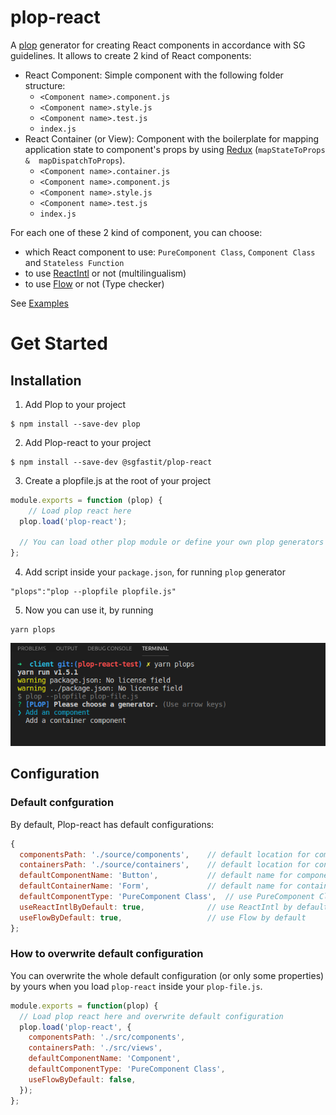 # plop-react
A [plop](https://plopjs.com/) generator for creating React components in accordance with SG guidelines.
It allows to create 2 kind of React components:
* React Component: Simple component with the following folder structure:
    * `<Component name>.component.js`
    * `<Component name>.style.js`
    * `<Component name>.test.js`
    * `index.js`
* React Container (or View): Component with the boilerplate for mapping application state to component's props by using [Redux](https://redux.js.org/) (`mapStateToProps &  mapDispatchToProps`).
    * `<Component name>.container.js`
    * `<Component name>.component.js`
    * `<Component name>.style.js`
    * `<Component name>.test.js`
    * `index.js`

For each one of these 2 kind of component, you can choose:
* which React component to use: `PureComponent Class`, `Component Class` and `Stateless Function`
* to use [ReactIntl](https://github.com/yahoo/react-intl) or not (multilingualism)
* to use [Flow](https://flow.org/) or not (Type checker)

See [Examples](./examples)

# Get Started

## Installation

1. Add Plop to your project

```
$ npm install --save-dev plop
```

2. Add Plop-react to your project

```
$ npm install --save-dev @sgfastit/plop-react
```

3. Create a plopfile.js at the root of your project
``` javascript
module.exports = function (plop) {
	// Load plop react here
  plop.load('plop-react');

  // You can load other plop module or define your own plop generators or helpers, here
};
```

4. Add script inside your `package.json`, for running `plop` generator
```
"plops":"plop --plopfile plopfile.js"
```

5. Now you can use it, by running

```
yarn plops
```

![yarn plop-react](./doc/plop-react.png)

## Configuration

### Default confguration

By default, Plop-react has default configurations:

``` javascript
{
  componentsPath: './source/components',    // default location for components
  containersPath: './source/containers',    // default location for containers
  defaultComponentName: 'Button',           // default name for component
  defaultContainerName: 'Form',             // default name for containers
  defaultComponentType: 'PureComponent Class',  // use PureComponent Class by default
  useReactIntlByDefault: true,              // use ReactIntl by default
  useFlowByDefault: true,                   // use Flow by default
};

```

### How to overwrite default configuration

You can overwrite the whole default configuration (or only some properties) by yours when you load `plop-react` inside your `plop-file.js`.

``` javascript
module.exports = function(plop) {
  // Load plop react here and overwrite default configuration
  plop.load('plop-react', {
    componentsPath: './src/components',
    containersPath: './src/views',
    defaultComponentName: 'Component',
    defaultComponentType: 'PureComponent Class',
    useFlowByDefault: false,
  });
};
```
